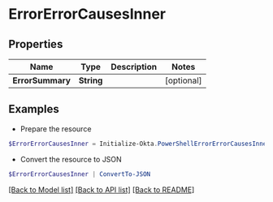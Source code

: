 # ErrorErrorCausesInner
## Properties

Name | Type | Description | Notes
------------ | ------------- | ------------- | -------------
**ErrorSummary** | **String** |  | [optional] 

## Examples

- Prepare the resource
```powershell
$ErrorErrorCausesInner = Initialize-Okta.PowerShellErrorErrorCausesInner  -ErrorSummary null
```

- Convert the resource to JSON
```powershell
$ErrorErrorCausesInner | ConvertTo-JSON
```

[[Back to Model list]](../README.md#documentation-for-models) [[Back to API list]](../README.md#documentation-for-api-endpoints) [[Back to README]](../README.md)

